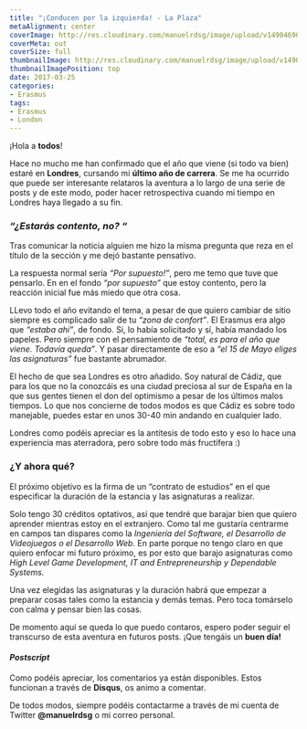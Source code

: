 ```yaml
---
title: "¡Conducen por la izquierda! - La Plaza"
metaAlignment: center
coverImage: http://res.cloudinary.com/manuelrdsg/image/upload/v1490469012/phone-booth-203492_1920_hhdwsb.jpg
coverMeta: out
coverSize: full
thumbnailImage: http://res.cloudinary.com/manuelrdsg/image/upload/v1490468921/britain-2938_640_xsmlfo.jpg
thumbnailImagePosition: top
date: 2017-03-25
categories:
- Erasmus
tags:
- Erasmus
- London
---
```


¡Hola a **todos**!

Hace no mucho me han confirmado que el año que viene (si todo va bien) estaré en **Londres**, cursando mi **último año de carrera**. Se me ha ocurrido que puede ser interesante relataros la aventura a lo largo de una serie de posts y de este modo, poder hacer retrospectiva cuando mi tiempo en Londres haya llegado a su fin.

### ***“¿Estarás contento, no? “***

Tras comunicar la noticia alguien me hizo la misma pregunta que reza en el título de la sección y me dejó bastante pensativo.

La respuesta normal sería *“Por supuesto!”*, pero me temo que tuve que pensarlo. En en el fondo *“por supuesto”* que estoy contento, pero la reacción inicial fue más miedo que otra cosa.

LLevo todo el año evitando el tema, a pesar de que quiero cambiar de sitio siempre es complicado salir de tu *“zona de confort”*. El Erasmus era algo que *“estaba ahí”*, de fondo. Si, lo había solicitado y sí, había mandado los papeles. Pero siempre con el pensamiento de *“total, es para el año que viene. Todavía queda”*. Y pasar directamente de eso a *“el 15 de Mayo eliges las asignaturas”* fue bastante abrumador.

El hecho de que sea Londres es otro añadido. Soy natural de Cádiz, que para los que no la conozcáis es una ciudad preciosa al sur de España en la que sus gentes tienen el don del optimismo a pesar de los últimos malos tiempos. Lo que nos concierne de todos modos es que Cádiz es sobre todo manejable, puedes estar en unos 30-40 min andando en cualquier lado.

Londres como podéis apreciar es la antítesis de todo esto y eso lo hace una experiencia mas aterradora, pero sobre todo más fructífera :)

### ¿Y ahora qué?

El próximo objetivo es la firma de un “contrato de estudios” en el que especificar la duración de la estancia y las asignaturas a realizar.

Solo tengo 30 créditos optativos, así que tendré que barajar bien que quiero aprender mientras estoy en el extranjero. Como tal me gustaría centrarme en campos tan dispares como la *Ingeniería del Software, el Desarrollo de Videojuegos o el Desarrollo Web*. En parte porque no tengo claro en que quiero enfocar mi futuro próximo, es por esto que barajo asignaturas como *High Level Game Development, IT and Entrepreneurship y Dependable Systems.*

Una vez elegidas las asignaturas y la duración habrá que empezar a preparar cosas tales como la estancia y demás temas. Pero toca tomárselo con calma y pensar bien las cosas.

De momento aquí se queda lo que puedo contaros, espero poder seguir el transcurso de esta aventura en futuros posts. ¡Que tengáis un **buen día!**

#### ***Postscript***

Como podéis apreciar, los comentarios ya están disponibles. Estos funcionan a través de **Disqus**, os animo a comentar.

De todos modos, siempre podéis contactarme a través de mi cuenta de Twitter **@manuelrdsg** o mi correo personal.
